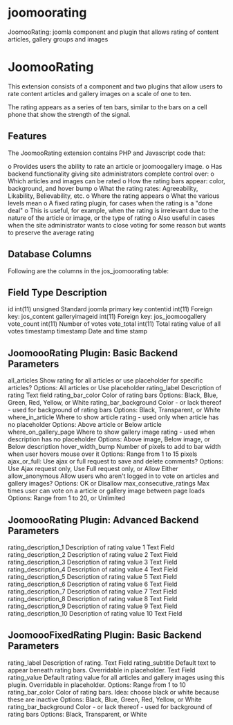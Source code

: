 joomoorating
============

JoomooRating: joomla component and plugin that allows rating of content articles, gallery groups and images


 JoomooRating
==============
This extension consists of a component and two plugins that allow users to
rate content articles and gallery images on a scale of one to ten.

The rating appears as a series of ten bars, similar to the bars on a cell
phone that show the strength of the signal.

 Features
----------
The JoomooRating extension contains PHP and Javascript code that:

o  Provides users the ability to rate an article or joomoogallery image.
o  Has backend functionality giving site administrators complete control over:
   o  Which articles and images can be rated
   o  How the rating bars appear: color, background, and hover bump
   o  What the rating rates: Agreeability, Likability, Believability, etc.
   o  Where the rating appears
   o  What the various levels mean
o  A fixed rating plugin, for cases when the rating is a "done deal"
   o  This is useful, for example, when the rating is irrelevant due to the
      nature of the article or image, or the type of rating
   o  Also useful in cases when the site administrator wants to close voting
      for some reason but wants to preserve the average rating

 Database Columns
------------------
Following are the columns in the jos_joomoorating table:

Field            Type               Description
-----------------------------------------------------------------------
id               int(11) unsigned   Standard joomla primary key
contentid        int(11)            Foreign key: jos_content
galleryimageid   int(11)            Foreign key: jos_joomoogallery
vote_count       int(11)            Number of votes
vote_total       int(11)            Total rating value of all votes
timestamp        timestamp          Date and time stamp

 JoomoooRating Plugin: Basic Backend Parameters
------------------------------------------------
all_articles
    Show rating for all articles or use placeholder for specific articles?
    Options: All articles or Use placeholder
rating_label
    Description of rating
    Text field
rating_bar_color
    Color of rating bars
    Options: Black, Blue, Green, Red, Yellow, or White
rating_bar_background
    Color - or lack thereof - used for background of rating bars
    Options: Black, Transparent, or White
where_in_article
    Where to show article rating - used only when article has no placeholder
    Options: Above article or Below article 
where_on_gallery_page
    Where to show gallery image rating - used when description has no placeholder
    Options: Above image, Below image, or Below description
hover_width_bump
    Number of pixels to add to bar width when user hovers mouse over it
    Options: Range from 1 to 15 pixels
ajax_or_full:
    Use ajax or full request to save and delete comments?
    Options: Use Ajax request only, Use Full request only, or Allow Either
allow_anonymous
    Allow users who aren't logged in to vote on articles and gallery images?
    Options: OK or Disallow
max_consecutive_ratings
    Max times user can vote on a article or gallery image between page loads
    Options: Range from 1 to 20, or Unlimited

 JoomoooRating Plugin: Advanced Backend Parameters
---------------------------------------------------
rating_description_1
    Description of rating value 1
    Text Field
rating_description_2
    Description of rating value 2
    Text Field
rating_description_3
    Description of rating value 3
    Text Field
rating_description_4
    Description of rating value 4
    Text Field
rating_description_5
    Description of rating value 5
    Text Field
rating_description_6
    Description of rating value 6
    Text Field
rating_description_7
    Description of rating value 7
    Text Field
rating_description_8
    Description of rating value 8
    Text Field
rating_description_9
    Description of rating value 9
    Text Field
rating_description_10
    Description of rating value 10
    Text Field

 JoomoooFixedRating Plugin: Basic Backend Parameters
-----------------------------------------------------
rating_label
    Description of rating.
    Text Field
rating_subtitle
    Default text to appear beneath rating bars.  Overridable in placeholder.
    Text Field
rating_value
    Default rating value for all articles and gallery images using this plugin.
        Overridable in placeholder.
    Options: Range from 1 to 10
rating_bar_color
    Color of rating bars.  Idea: choose black or white because these are inactive
    Options: Black, Blue, Green, Red, Yellow, or White
rating_bar_background
    Color - or lack thereof - used for background of rating bars
    Options: Black, Transparent, or White

